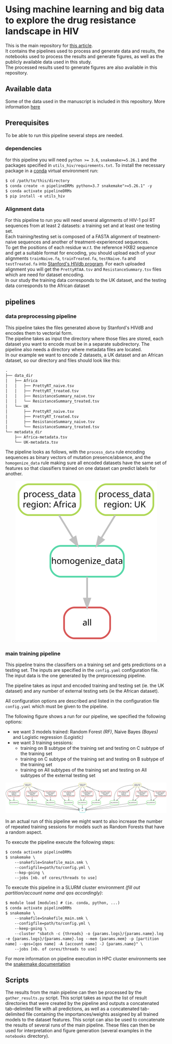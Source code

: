 # Using machine learning and big data to explore the drug resistance landscape in HIV

This is the main repository for [this article](http://doi.org/bioxrivDOI).  
It contains the pipelines used to process and generate data and results, the notebooks used to process the results and generate figures, as well as the publicly available data used in this study.  
The processed results used to generate figures are also available in this repository. 

## Available data
Some of the data used in the manuscript is included in this repository. More information [here](data/README.md)

## Prerequisites

To be able to run this pipeline several steps are needed.

### dependencies

for this pipeline you will need `python >= 3.6`, `snakemake>=5.26.1` and the packages specified in `utils_hiv/requirements.txt`. To install the necessary package in a [conda](https://docs.conda.io/projects/conda/en/latest/user-guide/install/index.html) virtual environment run:

```shell
$ cd /path/to/this/directory
$ conda create -n pipelineDRMs python=3.7 snakemake">=5.26.1" -y
$ conda activate pipelineDRMs
$ pip install -e utils_hiv
```

### Alignment data

For this pipeline to run you will need several alignments of HIV-1 pol RT sequences from at least 2 datasets: a training set and at least one testing set.  
Each training/testing set is composed of a FASTA alignment of treatment-naive sequences and another of treatment-experienced sequences.  
To get the positions of each residue w.r.t. the reference HXB2 sequence and get a suitable format for encoding, you should upload each of your alignments `trainNaive.fa`, `trainTreated.fa`, `testNaive.fa` and `testTreated.fa` into [Stanford's HIVdb program](https://hivdb.stanford.edu/hivdb/by-sequences/). For each uploaded alignment you will get the `PrettyRTAA.tsv` and `ResistanceSummary.tsv` files which are need for dataset encoding.  
In our study the training data corresponds to the UK dataset, and the testing data corresponds to the African dataset  

## pipelines

### data preprocessing pipeline

This pipeline takes the files generated above by Stanford's HIVdB and encodes them to vectorial form.  
The pipeline takes as input the directory where those files are stored, each dataset you want to encode must be in a separate subdirectory. The pipeline also needs a directory where metadata files are located.  
In our example we want to encode 2 datasets, a UK dataset and an African dataset, so our directory and files should look like this:

```
.
├── data_dir
│   ├── Africa
│   │   ├── PrettyRT_naive.tsv
│   │   ├── PrettyRT_treated.tsv
│   │   ├── ResistanceSummary_naive.tsv
│   │   └── ResistanceSummary_treated.tsv
│   └── UK
│       ├── PrettyRT_naive.tsv
│       ├── PrettyRT_treated.tsv
│       ├── ResistanceSummary_naive.tsv
│       └── ResistanceSummary_treated.tsv
└── metadata_dir
    ├── Africa-metadata.tsv
    └── UK-metadata.tsv
```

The pipeline looks as follows, with the `process_data` rule encoding sequences as binary vectors of mutation presence/absence, and the `homogenize_data` rule making sure all encoded datasets have the same set of features so that classifiers trained on one dataset can predict labels for another.

<p align="center">
    <img src="images/graphPreprocess.svg" alt="data preprocessing pipeline execution graph">
</p>

### main training pipeline

This pipeline trains the classifiers on a training set and gets predictions on a testing set. The inputs are specified in the `config.yaml` configuration file. The input data is the one generated by the preprocessing pipeline.

The pipeline takes as input and encoded training and testing set (ie. the UK dataset) and any number of external testing sets (ie the African dataset).

All configuration options are described and listed in the configuration file `config.yaml` which must be given to the pipeline.

The following figure shows a run for our pipeline, we specified the following options:

- we want 3 models trained: Random Forest _(RF)_, Naive Bayes _(Bayes)_ and Logistic regression _(Logistic)_
- we want 3 training sessions:
  - training on B subtype of the training set and testing on C subtype of the training set
  - training on C subtype of the training set and testing on B subtype of the training set
  - training on All subtypes of the training set and testing on All subtypes of the external testing set

<p align="center">
    <img src="images/graphMain.svg" alt="main pipeline execution graph">
</p>

In an actual run of this pipeline we might want to also increase the number of repeated training sessions for models such as Random Forests that have a random aspect.

To execute the pipeline execute the following steps:

```shell
$ conda activate pipelineDRMs
$ snakemake \
    --snakefile=Snakefile_main.smk \
    --configfile=path/to/config.yml \
    --kep-going \
    --jobs [nb. of cores/threads to use]
```

To execute this pipeline in a SLURM cluster environment _(fill out partition/account name and qos accordingly)_:

```shell
$ module load [modules] # (ie. conda, python, ...)
$ conda activate pipelineDRMs
$ snakemake \
    --snakefile=Snakefile_main.smk \
    --configfile=path/to/config.yml \
    --keep-going \
    --cluster "sbatch -c {threads} -o {params.logs}/{params.name}.log -e {params.logs}/{params.name}.log --mem {params.mem} -p [partition name] --qos=[qos name] -A [account name] -J {params.name}" \
    --jobs [nb. of cores/threads to use]
```

For more information on pipeline execution in HPC cluster environments see the [snakemake documentation](https://snakemake.readthedocs.io/en/stable/executing/cluster.html)

## Scripts

The results from the main pipeline can then be processed by the `gather_results.py` script. This script takes as input the list of result directories that were created by the pipeline and outputs a concatenated tab-delimited file with all predictions, as well as a concatenated tab-delimited file containing the importances/weights assigned by all trained models to the dataset features. This script can also be used to concatenate the results of several runs of the main pipeline.
These files can then be used for interpretation and figure generation (several examples in the `notebooks` directory).

